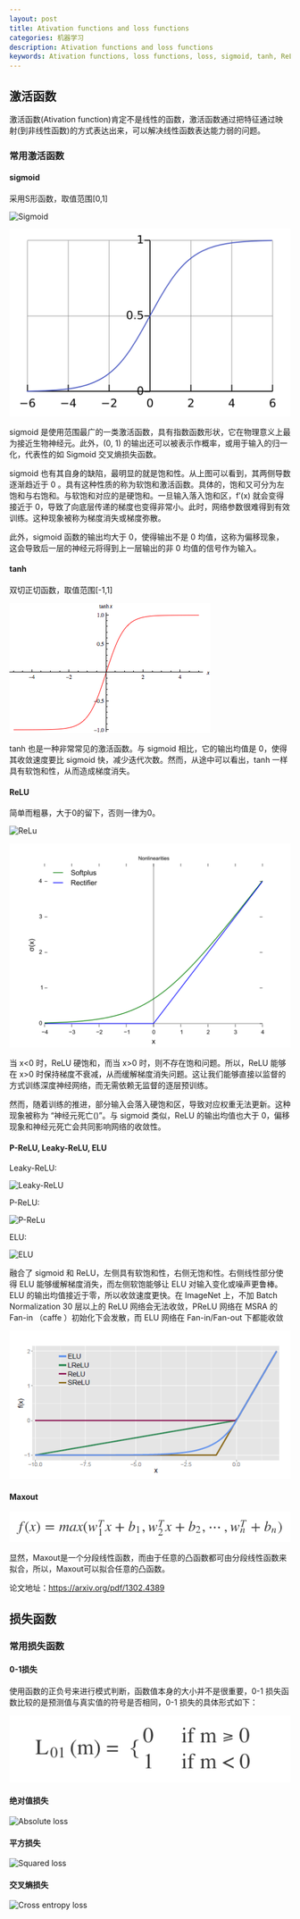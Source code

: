 ```yaml
---
layout: post
title: Ativation functions and loss functions
categories: 机器学习
description: Ativation functions and loss functions
keywords: Ativation functions, loss functions, loss, sigmoid, tanh, ReLu, P-ReLU, Leaky-ReLU, ELU, Maxout
---
```


## 激活函数

激活函数(Ativation function)肯定不是线性的函数，激活函数通过把特征通过映射(到非线性函数)的方式表达出来，可以解决线性函数表达能力弱的问题。

### 常用激活函数

#### sigmoid

采用S形函数，取值范围[0,1]

![Sigmoid](https://wikimedia.org/api/rest_v1/media/math/render/svg/9537e778e229470d85a68ee0b099c08298a1a3f6)

![Sigmoid](/assets/images/sigmoid.svg)

sigmoid 是使用范围最广的一类激活函数，具有指数函数形状，它在物理意义上最为接近生物神经元。此外，(0, 1) 的输出还可以被表示作概率，或用于输入的归一化，代表性的如 Sigmoid 交叉熵损失函数。

sigmoid 也有其自身的缺陷，最明显的就是饱和性。从上图可以看到，其两侧导数逐渐趋近于 0 。具有这种性质的称为软饱和激活函数。具体的，饱和又可分为左饱和与右饱和。与软饱和对应的是硬饱和。一旦输入落入饱和区，f′(x) 就会变得接近于 0，导致了向底层传递的梯度也变得非常小。此时，网络参数很难得到有效训练。这种现象被称为梯度消失或梯度弥散。

此外，sigmoid 函数的输出均大于 0，使得输出不是 0 均值，这称为偏移现象，这会导致后一层的神经元将得到上一层输出的非 0 均值的信号作为输入。

#### tanh

双切正切函数，取值范围[-1,1]

![tanh](/assets/images/tanh.gif)

tanh 也是一种非常常见的激活函数。与 sigmoid 相比，它的输出均值是 0，使得其收敛速度要比 sigmoid 快，减少迭代次数。然而，从途中可以看出，tanh 一样具有软饱和性，从而造成梯度消失。

#### ReLU

简单而粗暴，大于0的留下，否则一律为0。

![ReLu](https://wikimedia.org/api/rest_v1/media/math/render/svg/5fa5d3598751091eed580bd9dca873f496a2d0ac)

![Sigmoid](/assets/images/ReLu.svg)

当 x<0 时，ReLU 硬饱和，而当 x>0 时，则不存在饱和问题。所以，ReLU 能够在 x>0 时保持梯度不衰减，从而缓解梯度消失问题。这让我们能够直接以监督的方式训练深度神经网络，而无需依赖无监督的逐层预训练。

然而，随着训练的推进，部分输入会落入硬饱和区，导致对应权重无法更新。这种现象被称为 “神经元死亡()”。与 sigmoid 类似，ReLU 的输出均值也大于 0，偏移现象和神经元死亡会共同影响网络的收敛性。

#### P-ReLU, Leaky-ReLU, ELU

Leaky-ReLU:

![Leaky-ReLU](https://wikimedia.org/api/rest_v1/media/math/render/svg/01d5ac8361d825fe42fbde1ed42047aeac1e6160)

P-ReLU:

![P-ReLu](https://wikimedia.org/api/rest_v1/media/math/render/svg/6883e7bff0d9ac2f89caa6c905be539bf7c13d65)

ELU:

![ELU](https://wikimedia.org/api/rest_v1/media/math/render/svg/b777aa837ca498c0744ea19815cae9f32c44be4c)

融合了 sigmoid 和 ReLU，左侧具有软饱和性，右侧无饱和性。右侧线性部分使得 ELU 能够缓解梯度消失，而左侧软饱能够让 ELU 对输入变化或噪声更鲁棒。ELU 的输出均值接近于零，所以收敛速度更快。在 ImageNet 上，不加 Batch Normalization 30 层以上的 ReLU 网络会无法收敛，PReLU 网络在 MSRA 的 Fan-in （caffe ）初始化下会发散，而 ELU 网络在 Fan-in/Fan-out 下都能收敛

![比较](/assets/images/ELU.png)

#### Maxout

![MaxOut](/assets/images/maxout.png)

显然，Maxout是一个分段线性函数，而由于任意的凸函数都可由分段线性函数来拟合，所以，Maxout可以拟合任意的凸函数。

论文地址：https://arxiv.org/pdf/1302.4389

## 损失函数

### 常用损失函数

#### 0-1损失

使用函数的正负号来进行模式判断，函数值本身的大小并不是很重要，0-1 损失函数比较的是预测值与真实值的符号是否相同，0-1 损失的具体形式如下：

![zero/one loss](/assets/images/0-1-loss.png)

#### 绝对值损失

![Absolute loss](https://wikimedia.org/api/rest_v1/media/math/render/svg/a49ef4dd7fa7d5804d7aca226f471e2198cab648)

#### 平方损失

![Squared loss](https://wikimedia.org/api/rest_v1/media/math/render/svg/63618aaa8422af5bf2aa2f5051f2ff305d9af5b1)

#### 交叉熵损失

![Cross entropy loss](https://zhihu.com/equation?tex=%5Cdisplaystyle+H%28p%2Cq%29%3D-%5Csum_xp%28x%29+logq%28x%29)